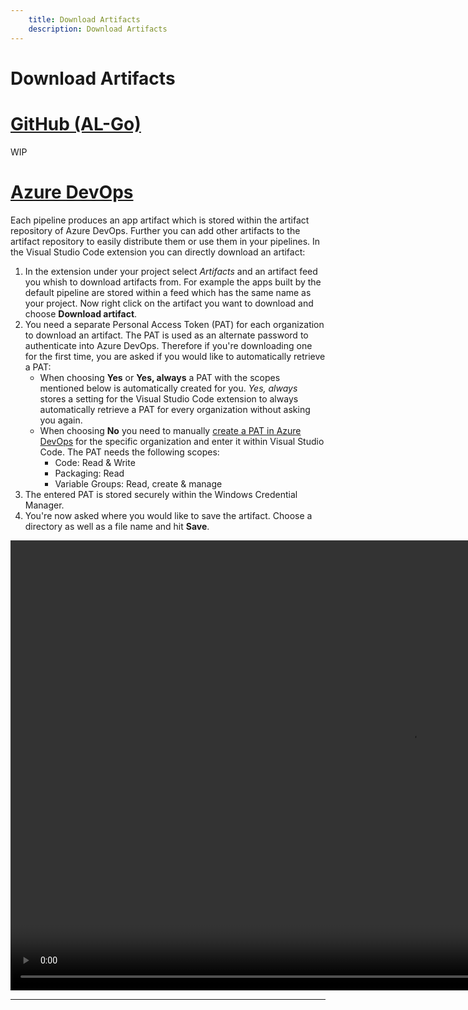 ```yaml
---
    title: Download Artifacts
    description: Download Artifacts
---
```


# Download Artifacts

# [**GitHub (AL-Go)**](#tab/github)
WIP

# [**Azure DevOps**](#tab/azdevops)

Each pipeline produces an app artifact which is stored within the artifact repository of Azure DevOps. Further you can add other artifacts to the artifact repository to easily distribute them or use them in your pipelines. In the Visual Studio Code extension you can directly download an artifact:

1. In the extension under your project select *Artifacts* and an artifact feed you whish to download artifacts from. For example the apps built by the default pipeline are stored within a feed which has the same name as your project. Now right click on the artifact you want to download and choose **Download artifact**.
1. You need a separate Personal Access Token (PAT) for each organization to download an artifact. The PAT is used as an alternate password to authenticate into Azure DevOps. Therefore if you're downloading one for the first time, you are asked if you would like to automatically retrieve a PAT:
    - When choosing **Yes** or **Yes, always** a PAT with the scopes mentioned below is automatically created for you. *Yes, always* stores a setting for the Visual Studio Code extension to always automatically retrieve a PAT for every organization without asking you again.
    - When choosing **No** you need to manually [create a PAT in Azure DevOps](https://docs.microsoft.com/en-us/azure/devops/organizations/accounts/use-personal-access-tokens-to-authenticate?view=azure-devops&tabs=current-page#create-a-pat) for the specific organization and enter it within Visual Studio Code. The PAT needs the following scopes:
        - Code: Read & Write
        - Packaging: Read
        - Variable Groups: Read, create & manage
1. The entered PAT is stored securely within the Windows Credential Manager.
1. You're now asked where you would like to save the artifact. Choose a directory as well as a file name and hit **Save**.

<video width="1280px" height="720px" controls>
  <source src="../media/download-artifact.mp4" type="video/mp4">
  Your browser does not support the video tag.
</video>

---
